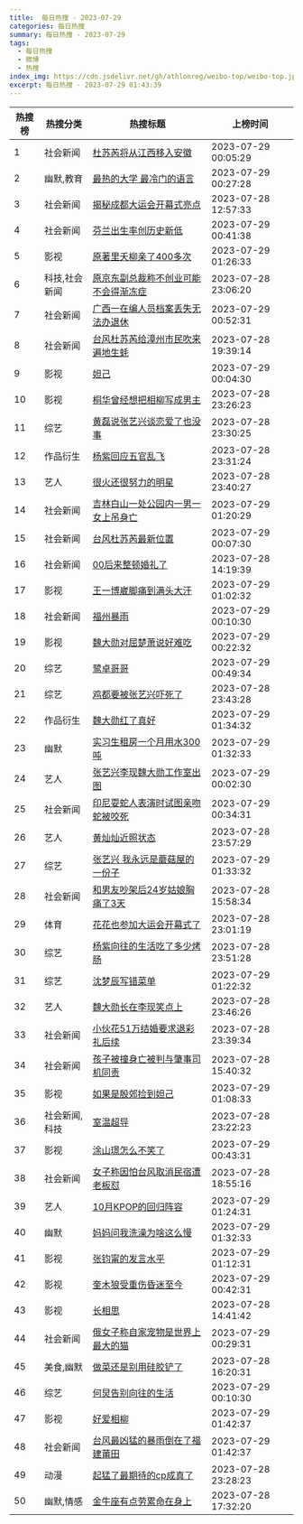 ```yaml
---
title:  每日热搜 - 2023-07-29
categories: 每日热搜
summary: 每日热搜 - 2023-07-29
tags:
  - 每日热搜
  - 微博
  - 热搜
index_img: https://cdn.jsdelivr.net/gh/athlonreg/weibo-top/weibo-top.jpeg
excerpt: 每日热搜 - 2023-07-29 01:43:39
---
```


| 热搜榜 | 热搜分类 | 热搜标题 | 上榜时间 |
| --- | --- | --- | --- |
| 1 | 社会新闻 | [杜苏芮将从江西移入安徽](https://s.weibo.com/weibo%3Fq%3D%2523%E6%9D%9C%E8%8B%8F%E8%8A%AE%E5%B0%86%E4%BB%8E%E6%B1%9F%E8%A5%BF%E7%A7%BB%E5%85%A5%E5%AE%89%E5%BE%BD%2523) | 2023-07-29 00:05:29 | 
| 2 | 幽默,教育 | [最热的大学 最冷门的语言](https://s.weibo.com/weibo%3Fq%3D%2523%E6%9C%80%E7%83%AD%E7%9A%84%E5%A4%A7%E5%AD%A6%20%E6%9C%80%E5%86%B7%E9%97%A8%E7%9A%84%E8%AF%AD%E8%A8%80%2523) | 2023-07-29 00:27:28 | 
| 3 | 社会新闻 | [揭秘成都大运会开幕式亮点](https://s.weibo.com/weibo%3Fq%3D%2523%E6%8F%AD%E7%A7%98%E6%88%90%E9%83%BD%E5%A4%A7%E8%BF%90%E4%BC%9A%E5%BC%80%E5%B9%95%E5%BC%8F%E4%BA%AE%E7%82%B9%2523) | 2023-07-28 12:57:33 | 
| 4 | 社会新闻 | [芬兰出生率创历史新低](https://s.weibo.com/weibo%3Fq%3D%2523%E8%8A%AC%E5%85%B0%E5%87%BA%E7%94%9F%E7%8E%87%E5%88%9B%E5%8E%86%E5%8F%B2%E6%96%B0%E4%BD%8E%2523) | 2023-07-29 00:41:38 | 
| 5 | 影视 | [原著里夭柳亲了400多次](https://s.weibo.com/weibo%3Fq%3D%2523%E5%8E%9F%E8%91%97%E9%87%8C%E5%A4%AD%E6%9F%B3%E4%BA%B2%E4%BA%86400%E5%A4%9A%E6%AC%A1%2523) | 2023-07-29 01:26:33 | 
| 6 | 科技,社会新闻 | [原京东副总裁称不创业可能不会得渐冻症](https://s.weibo.com/weibo%3Fq%3D%2523%E5%8E%9F%E4%BA%AC%E4%B8%9C%E5%89%AF%E6%80%BB%E8%A3%81%E7%A7%B0%E4%B8%8D%E5%88%9B%E4%B8%9A%E5%8F%AF%E8%83%BD%E4%B8%8D%E4%BC%9A%E5%BE%97%E6%B8%90%E5%86%BB%E7%97%87%2523) | 2023-07-28 23:06:20 | 
| 7 | 社会新闻 | [广西一在编人员档案丢失无法办退休](https://s.weibo.com/weibo%3Fq%3D%2523%E5%B9%BF%E8%A5%BF%E4%B8%80%E5%9C%A8%E7%BC%96%E4%BA%BA%E5%91%98%E6%A1%A3%E6%A1%88%E4%B8%A2%E5%A4%B1%E6%97%A0%E6%B3%95%E5%8A%9E%E9%80%80%E4%BC%91%2523) | 2023-07-29 00:52:31 | 
| 8 | 社会新闻 | [台风杜苏芮给漳州市民吹来遍地生蚝](https://s.weibo.com/weibo%3Fq%3D%2523%E5%8F%B0%E9%A3%8E%E6%9D%9C%E8%8B%8F%E8%8A%AE%E7%BB%99%E6%BC%B3%E5%B7%9E%E5%B8%82%E6%B0%91%E5%90%B9%E6%9D%A5%E9%81%8D%E5%9C%B0%E7%94%9F%E8%9A%9D%2523) | 2023-07-28 19:39:14 | 
| 9 | 影视 | [妲己](https://s.weibo.com/weibo%3Fq%3D%2523%E5%A6%B2%E5%B7%B1%2523) | 2023-07-29 00:04:30 | 
| 10 | 影视 | [桐华曾经想把相柳写成男主](https://s.weibo.com/weibo%3Fq%3D%2523%E6%A1%90%E5%8D%8E%E6%9B%BE%E7%BB%8F%E6%83%B3%E6%8A%8A%E7%9B%B8%E6%9F%B3%E5%86%99%E6%88%90%E7%94%B7%E4%B8%BB%2523) | 2023-07-28 23:26:23 | 
| 11 | 综艺 | [黄磊说张艺兴谈恋爱了也没事](https://s.weibo.com/weibo%3Fq%3D%2523%E9%BB%84%E7%A3%8A%E8%AF%B4%E5%BC%A0%E8%89%BA%E5%85%B4%E8%B0%88%E6%81%8B%E7%88%B1%E4%BA%86%E4%B9%9F%E6%B2%A1%E4%BA%8B%2523) | 2023-07-28 23:30:25 | 
| 12 | 作品衍生 | [杨紫回应五官乱飞](https://s.weibo.com/weibo%3Fq%3D%2523%E6%9D%A8%E7%B4%AB%E5%9B%9E%E5%BA%94%E4%BA%94%E5%AE%98%E4%B9%B1%E9%A3%9E%2523) | 2023-07-28 23:31:24 | 
| 13 | 艺人 | [很火还很努力的明星](https://s.weibo.com/weibo%3Fq%3D%2523%E5%BE%88%E7%81%AB%E8%BF%98%E5%BE%88%E5%8A%AA%E5%8A%9B%E7%9A%84%E6%98%8E%E6%98%9F%2523) | 2023-07-28 23:40:27 | 
| 14 | 社会新闻 | [吉林白山一处公园内一男一女上吊身亡](https://s.weibo.com/weibo%3Fq%3D%2523%E5%90%89%E6%9E%97%E7%99%BD%E5%B1%B1%E4%B8%80%E5%A4%84%E5%85%AC%E5%9B%AD%E5%86%85%E4%B8%80%E7%94%B7%E4%B8%80%E5%A5%B3%E4%B8%8A%E5%90%8A%E8%BA%AB%E4%BA%A1%2523) | 2023-07-29 01:20:29 | 
| 15 | 社会新闻 | [台风杜苏芮最新位置](https://s.weibo.com/weibo%3Fq%3D%2523%E5%8F%B0%E9%A3%8E%E6%9D%9C%E8%8B%8F%E8%8A%AE%E6%9C%80%E6%96%B0%E4%BD%8D%E7%BD%AE%2523) | 2023-07-29 00:07:30 | 
| 16 | 社会新闻 | [00后来整顿婚礼了](https://s.weibo.com/weibo%3Fq%3D%252300%E5%90%8E%E6%9D%A5%E6%95%B4%E9%A1%BF%E5%A9%9A%E7%A4%BC%E4%BA%86%2523) | 2023-07-28 14:19:39 | 
| 17 | 影视 | [王一博崴脚痛到满头大汗](https://s.weibo.com/weibo%3Fq%3D%2523%E7%8E%8B%E4%B8%80%E5%8D%9A%E5%B4%B4%E8%84%9A%E7%97%9B%E5%88%B0%E6%BB%A1%E5%A4%B4%E5%A4%A7%E6%B1%97%2523) | 2023-07-29 01:02:32 | 
| 18 | 社会新闻 | [福州暴雨](https://s.weibo.com/weibo%3Fq%3D%2523%E7%A6%8F%E5%B7%9E%E6%9A%B4%E9%9B%A8%2523) | 2023-07-29 00:10:30 | 
| 19 | 影视 | [魏大勋对屈楚萧说好难吃](https://s.weibo.com/weibo%3Fq%3D%2523%E9%AD%8F%E5%A4%A7%E5%8B%8B%E5%AF%B9%E5%B1%88%E6%A5%9A%E8%90%A7%E8%AF%B4%E5%A5%BD%E9%9A%BE%E5%90%83%2523) | 2023-07-29 00:22:32 | 
| 20 | 综艺 | [鹭卓哥哥](https://s.weibo.com/weibo%3Fq%3D%2523%E9%B9%AD%E5%8D%93%E5%93%A5%E5%93%A5%2523) | 2023-07-29 00:49:34 | 
| 21 | 综艺 | [鸡都要被张艺兴吓死了](https://s.weibo.com/weibo%3Fq%3D%2523%E9%B8%A1%E9%83%BD%E8%A6%81%E8%A2%AB%E5%BC%A0%E8%89%BA%E5%85%B4%E5%90%93%E6%AD%BB%E4%BA%86%2523) | 2023-07-28 23:43:28 | 
| 22 | 作品衍生 | [魏大勋红了真好](https://s.weibo.com/weibo%3Fq%3D%2523%E9%AD%8F%E5%A4%A7%E5%8B%8B%E7%BA%A2%E4%BA%86%E7%9C%9F%E5%A5%BD%2523) | 2023-07-29 01:34:32 | 
| 23 | 幽默 | [实习生租房一个月用水300吨](https://s.weibo.com/weibo%3Fq%3D%2523%E5%AE%9E%E4%B9%A0%E7%94%9F%E7%A7%9F%E6%88%BF%E4%B8%80%E4%B8%AA%E6%9C%88%E7%94%A8%E6%B0%B4300%E5%90%A8%2523) | 2023-07-29 01:32:33 | 
| 24 | 艺人 | [张艺兴李现魏大勋工作室出图](https://s.weibo.com/weibo%3Fq%3D%2523%E5%BC%A0%E8%89%BA%E5%85%B4%E6%9D%8E%E7%8E%B0%E9%AD%8F%E5%A4%A7%E5%8B%8B%E5%B7%A5%E4%BD%9C%E5%AE%A4%E5%87%BA%E5%9B%BE%2523) | 2023-07-29 00:02:30 | 
| 25 | 社会新闻 | [印尼耍蛇人表演时试图亲吻蛇被咬死](https://s.weibo.com/weibo%3Fq%3D%2523%E5%8D%B0%E5%B0%BC%E8%80%8D%E8%9B%87%E4%BA%BA%E8%A1%A8%E6%BC%94%E6%97%B6%E8%AF%95%E5%9B%BE%E4%BA%B2%E5%90%BB%E8%9B%87%E8%A2%AB%E5%92%AC%E6%AD%BB%2523) | 2023-07-29 00:34:31 | 
| 26 | 艺人 | [黄灿灿近照状态](https://s.weibo.com/weibo%3Fq%3D%2523%E9%BB%84%E7%81%BF%E7%81%BF%E8%BF%91%E7%85%A7%E7%8A%B6%E6%80%81%2523) | 2023-07-28 23:57:29 | 
| 27 | 综艺 | [张艺兴 我永远是蘑菇屋的一份子](https://s.weibo.com/weibo%3Fq%3D%2523%E5%BC%A0%E8%89%BA%E5%85%B4%20%E6%88%91%E6%B0%B8%E8%BF%9C%E6%98%AF%E8%98%91%E8%8F%87%E5%B1%8B%E7%9A%84%E4%B8%80%E4%BB%BD%E5%AD%90%2523) | 2023-07-29 01:33:32 | 
| 28 | 社会新闻 | [和男友吵架后24岁姑娘胸痛了3天](https://s.weibo.com/weibo%3Fq%3D%2523%E5%92%8C%E7%94%B7%E5%8F%8B%E5%90%B5%E6%9E%B6%E5%90%8E24%E5%B2%81%E5%A7%91%E5%A8%98%E8%83%B8%E7%97%9B%E4%BA%863%E5%A4%A9%2523) | 2023-07-28 15:58:34 | 
| 29 | 体育 | [花花也参加大运会开幕式了](https://s.weibo.com/weibo%3Fq%3D%2523%E8%8A%B1%E8%8A%B1%E4%B9%9F%E5%8F%82%E5%8A%A0%E5%A4%A7%E8%BF%90%E4%BC%9A%E5%BC%80%E5%B9%95%E5%BC%8F%E4%BA%86%2523) | 2023-07-28 23:01:19 | 
| 30 | 综艺 | [杨紫向往的生活吃了多少烤肠](https://s.weibo.com/weibo%3Fq%3D%2523%E6%9D%A8%E7%B4%AB%E5%90%91%E5%BE%80%E7%9A%84%E7%94%9F%E6%B4%BB%E5%90%83%E4%BA%86%E5%A4%9A%E5%B0%91%E7%83%A4%E8%82%A0%2523) | 2023-07-28 23:51:28 | 
| 31 | 综艺 | [沈梦辰写错菜单](https://s.weibo.com/weibo%3Fq%3D%2523%E6%B2%88%E6%A2%A6%E8%BE%B0%E5%86%99%E9%94%99%E8%8F%9C%E5%8D%95%2523) | 2023-07-29 01:22:32 | 
| 32 | 艺人 | [魏大勋长在李现笑点上](https://s.weibo.com/weibo%3Fq%3D%2523%E9%AD%8F%E5%A4%A7%E5%8B%8B%E9%95%BF%E5%9C%A8%E6%9D%8E%E7%8E%B0%E7%AC%91%E7%82%B9%E4%B8%8A%2523) | 2023-07-28 23:46:26 | 
| 33 | 社会新闻 | [小伙花51万结婚要求退彩礼后续](https://s.weibo.com/weibo%3Fq%3D%2523%E5%B0%8F%E4%BC%99%E8%8A%B151%E4%B8%87%E7%BB%93%E5%A9%9A%E8%A6%81%E6%B1%82%E9%80%80%E5%BD%A9%E7%A4%BC%E5%90%8E%E7%BB%AD%2523) | 2023-07-28 23:39:34 | 
| 34 | 社会新闻 | [孩子被撞身亡被判与肇事司机同责](https://s.weibo.com/weibo%3Fq%3D%2523%E5%AD%A9%E5%AD%90%E8%A2%AB%E6%92%9E%E8%BA%AB%E4%BA%A1%E8%A2%AB%E5%88%A4%E4%B8%8E%E8%82%87%E4%BA%8B%E5%8F%B8%E6%9C%BA%E5%90%8C%E8%B4%A3%2523) | 2023-07-28 15:40:32 | 
| 35 | 影视 | [如果是殷郊捡到妲己](https://s.weibo.com/weibo%3Fq%3D%2523%E5%A6%82%E6%9E%9C%E6%98%AF%E6%AE%B7%E9%83%8A%E6%8D%A1%E5%88%B0%E5%A6%B2%E5%B7%B1%2523) | 2023-07-29 01:08:33 | 
| 36 | 社会新闻,科技 | [室温超导](https://s.weibo.com/weibo%3Fq%3D%2523%E5%AE%A4%E6%B8%A9%E8%B6%85%E5%AF%BC%2523) | 2023-07-28 23:22:23 | 
| 37 | 影视 | [涂山璟怎么不笑了](https://s.weibo.com/weibo%3Fq%3D%2523%E6%B6%82%E5%B1%B1%E7%92%9F%E6%80%8E%E4%B9%88%E4%B8%8D%E7%AC%91%E4%BA%86%2523) | 2023-07-29 00:43:31 | 
| 38 | 社会新闻 | [女子称因怕台风取消民宿遭老板怼](https://s.weibo.com/weibo%3Fq%3D%2523%E5%A5%B3%E5%AD%90%E7%A7%B0%E5%9B%A0%E6%80%95%E5%8F%B0%E9%A3%8E%E5%8F%96%E6%B6%88%E6%B0%91%E5%AE%BF%E9%81%AD%E8%80%81%E6%9D%BF%E6%80%BC%2523) | 2023-07-28 18:55:16 | 
| 39 | 艺人 | [10月KPOP的回归阵容](https://s.weibo.com/weibo%3Fq%3D%252310%E6%9C%88KPOP%E7%9A%84%E5%9B%9E%E5%BD%92%E9%98%B5%E5%AE%B9%2523) | 2023-07-29 01:24:31 | 
| 40 | 幽默 | [妈妈问我洗澡为啥这么慢](https://s.weibo.com/weibo%3Fq%3D%2523%E5%A6%88%E5%A6%88%E9%97%AE%E6%88%91%E6%B4%97%E6%BE%A1%E4%B8%BA%E5%95%A5%E8%BF%99%E4%B9%88%E6%85%A2%2523) | 2023-07-29 01:32:33 | 
| 41 | 影视 | [张钧甯的发言水平](https://s.weibo.com/weibo%3Fq%3D%2523%E5%BC%A0%E9%92%A7%E7%94%AF%E7%9A%84%E5%8F%91%E8%A8%80%E6%B0%B4%E5%B9%B3%2523) | 2023-07-29 01:12:31 | 
| 42 | 影视 | [奎木狼受重伤昏迷至今](https://s.weibo.com/weibo%3Fq%3D%2523%E5%A5%8E%E6%9C%A8%E7%8B%BC%E5%8F%97%E9%87%8D%E4%BC%A4%E6%98%8F%E8%BF%B7%E8%87%B3%E4%BB%8A%2523) | 2023-07-29 00:42:31 | 
| 43 | 影视 | [长相思](https://s.weibo.com/weibo%3Fq%3D%2523%E9%95%BF%E7%9B%B8%E6%80%9D%2523) | 2023-07-28 14:41:42 | 
| 44 | 社会新闻 | [俄女子称自家宠物是世界上最大的猫](https://s.weibo.com/weibo%3Fq%3D%2523%E4%BF%84%E5%A5%B3%E5%AD%90%E7%A7%B0%E8%87%AA%E5%AE%B6%E5%AE%A0%E7%89%A9%E6%98%AF%E4%B8%96%E7%95%8C%E4%B8%8A%E6%9C%80%E5%A4%A7%E7%9A%84%E7%8C%AB%2523) | 2023-07-29 00:29:31 | 
| 45 | 美食,幽默 | [做菜还是别用硅胶铲了](https://s.weibo.com/weibo%3Fq%3D%2523%E5%81%9A%E8%8F%9C%E8%BF%98%E6%98%AF%E5%88%AB%E7%94%A8%E7%A1%85%E8%83%B6%E9%93%B2%E4%BA%86%2523) | 2023-07-28 16:20:31 | 
| 46 | 综艺 | [何炅告别向往的生活](https://s.weibo.com/weibo%3Fq%3D%2523%E4%BD%95%E7%82%85%E5%91%8A%E5%88%AB%E5%90%91%E5%BE%80%E7%9A%84%E7%94%9F%E6%B4%BB%2523) | 2023-07-29 00:10:30 | 
| 47 | 影视 | [好爱相柳](https://s.weibo.com/weibo%3Fq%3D%2523%E5%A5%BD%E7%88%B1%E7%9B%B8%E6%9F%B3%2523) | 2023-07-29 01:42:37 | 
| 48 | 社会新闻 | [台风最凶猛的暴雨倒在了福建莆田](https://s.weibo.com/weibo%3Fq%3D%2523%E5%8F%B0%E9%A3%8E%E6%9C%80%E5%87%B6%E7%8C%9B%E7%9A%84%E6%9A%B4%E9%9B%A8%E5%80%92%E5%9C%A8%E4%BA%86%E7%A6%8F%E5%BB%BA%E8%8E%86%E7%94%B0%2523) | 2023-07-29 01:42:37 | 
| 49 | 动漫 | [起猛了最期待的cp成真了](https://s.weibo.com/weibo%3Fq%3D%2523%E8%B5%B7%E7%8C%9B%E4%BA%86%E6%9C%80%E6%9C%9F%E5%BE%85%E7%9A%84cp%E6%88%90%E7%9C%9F%E4%BA%86%2523) | 2023-07-28 23:28:23 | 
| 50 | 幽默,情感 | [金牛座有点劳累命在身上](https://s.weibo.com/weibo%3Fq%3D%2523%E9%87%91%E7%89%9B%E5%BA%A7%E6%9C%89%E7%82%B9%E5%8A%B3%E7%B4%AF%E5%91%BD%E5%9C%A8%E8%BA%AB%E4%B8%8A%2523) | 2023-07-28 17:32:20 | 
